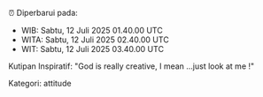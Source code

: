 ⏰ Diperbarui pada:
- WIB: Sabtu, 12 Juli 2025 01.40.00 UTC
- WITA: Sabtu, 12 Juli 2025 02.40.00 UTC
- WIT: Sabtu, 12 Juli 2025 03.40.00 UTC

Kutipan Inspiratif:
"God is really creative, I mean ...just look at me !"


Kategori: attitude

